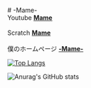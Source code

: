 <br>
# -Mame-
<br>
Youtube
<strong><a href="https://www.youtube.com/channel/UCMavyFcgUqIbaXa59P1BrdA">Mame</a></strong><br></br>
Scratch
<strong><a href="https://scratch.mit.edu/users/xX-_-Mame-_-Xx/">Mame</a></strong><br></br>
僕のホームページ
<strong><a href="https://xx-mame-xx.github.io/">-Mame-</a></strong>

[![Top Langs](https://github-readme-stats.vercel.app/api/top-langs/?username=xX-Mame-Xx&theme=cobalt&layout=compact)](https://github.com/anuraghazra/github-readme-stats)

![Anurag's GitHub stats](https://github-readme-stats.vercel.app/api?username=xX-Mame-Xx&show_icons=true&theme=cobalt)
